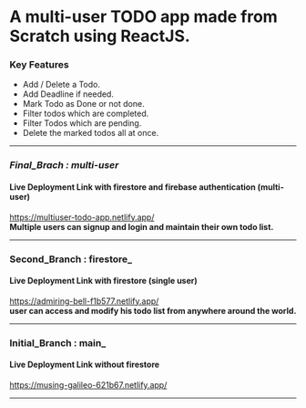 # A multi-user TODO app made from Scratch using ReactJS.
### Key Features

- Add / Delete a Todo.
- Add Deadline if needed.
- Mark Todo as Done or not done.
- Filter todos which are completed.
- Filter Todos which are pending.
- Delete the marked todos all at once.

---

### _Final_Brach : multi-user_   
#### Live Deployment Link with firestore and firebase authentication (multi-user)
https://multiuser-todo-app.netlify.app/  
**Multiple users can signup and login and maintain their own todo list.**

---

### Second_Branch : firestore_  
#### Live Deployment Link with firestore (single user)
https://admiring-bell-f1b577.netlify.app/  
**user can access and modify his todo list from anywhere around the world.**

---

### Initial_Branch : main_  
#### Live Deployment Link without firestore  
https://musing-galileo-621b67.netlify.app/

---







